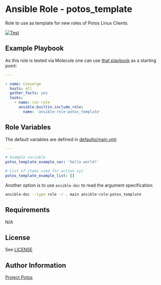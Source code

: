 
# Ansible Role - potos\_template 

Role to use as template for new roles of Potos Linux Clients.

[![Test](https://github.com/projectpotos/ansible-role-potos_template/actions/workflows/test.yml/badge.svg)](https://github.com/projectpotos/ansible-role-potos_template/actions/workflows/test.yml)

## Example Playbook

As this role is tested via Molecule one can use [that
playbook](./molecule/default/converge.yml) as a starting point:

```yaml
---

- name: Converge
  hosts: all
  gather_facts: yes
  tasks:
    - name: run role
      ansible.builtin.include_role:
        name: 'ansible-role-potos_template'
```

## Role Variables

The default variables are defined in [defaults/main.yml](./defaults/main.yml):

```yaml
---

# Example variable
potos_template_example_var: 'hello world!'

# List of items used for action xyz
potos_template_example_list: []

```

Another option is to use `ansible-doc` to read the argument specification:

```sh
ansible-doc --type role -r . main ansible-role-potos_template
```

## Requirements

N/A

## License

See [LICENSE](./LICENSE)

## Author Information

[Project Potos](https://github.com/projectpotos)

